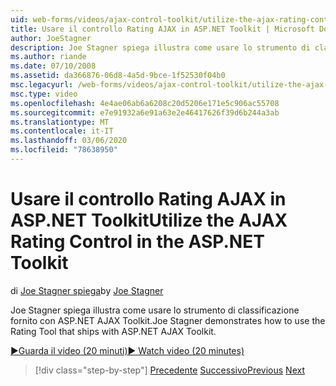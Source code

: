 ```yaml
---
uid: web-forms/videos/ajax-control-toolkit/utilize-the-ajax-rating-control-in-the-aspnet-toolkit
title: Usare il controllo Rating AJAX in ASP.NET Toolkit | Microsoft Docs
author: JoeStagner
description: Joe Stagner spiega illustra come usare lo strumento di classificazione fornito con ASP.NET AJAX Toolkit.
ms.author: riande
ms.date: 07/10/2008
ms.assetid: da366876-06d8-4a5d-9bce-1f52530f04b0
msc.legacyurl: /web-forms/videos/ajax-control-toolkit/utilize-the-ajax-rating-control-in-the-aspnet-toolkit
msc.type: video
ms.openlocfilehash: 4e4ae06ab6a6208c20d5206e171e5c906ac55708
ms.sourcegitcommit: e7e91932a6e91a63e2e46417626f39d6b244a3ab
ms.translationtype: MT
ms.contentlocale: it-IT
ms.lasthandoff: 03/06/2020
ms.locfileid: "78638950"
---
```

# <a name="utilize-the-ajax-rating-control-in-the-aspnet-toolkit"></a><span data-ttu-id="22148-103">Usare il controllo Rating AJAX in ASP.NET Toolkit</span><span class="sxs-lookup"><span data-stu-id="22148-103">Utilize the AJAX Rating Control in the ASP.NET Toolkit</span></span>

<span data-ttu-id="22148-104">di [Joe Stagner spiega](https://github.com/JoeStagner)</span><span class="sxs-lookup"><span data-stu-id="22148-104">by [Joe Stagner](https://github.com/JoeStagner)</span></span>

<span data-ttu-id="22148-105">Joe Stagner spiega illustra come usare lo strumento di classificazione fornito con ASP.NET AJAX Toolkit.</span><span class="sxs-lookup"><span data-stu-id="22148-105">Joe Stagner demonstrates how to use the Rating Tool that ships with ASP.NET AJAX Toolkit.</span></span>

[<span data-ttu-id="22148-106">&#9654;Guarda il video (20 minuti)</span><span class="sxs-lookup"><span data-stu-id="22148-106">&#9654; Watch video (20 minutes)</span></span>](https://channel9.msdn.com/Blogs/ASP-NET-Site-Videos/utilize-the-ajax-rating-control-in-the-aspnet-toolkit)

> [!div class="step-by-step"]
> <span data-ttu-id="22148-107">[Precedente](how-do-i-the-ajax-toolkit-reorder-control.md)
> [Successivo](control-extenders.md)</span><span class="sxs-lookup"><span data-stu-id="22148-107">[Previous](how-do-i-the-ajax-toolkit-reorder-control.md)
[Next](control-extenders.md)</span></span>
